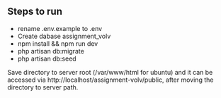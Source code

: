 
## Steps to run
- rename .env.example to .env
- Create dabase assignment_volv
- npm install && npm run dev
- php artisan db:migrate
- php artisan db:seed

Save directory to server root (/var/www/html for ubuntu) and it can be accessed via http://localhost/assignment-volv/public, after moving the directory to server path. 
